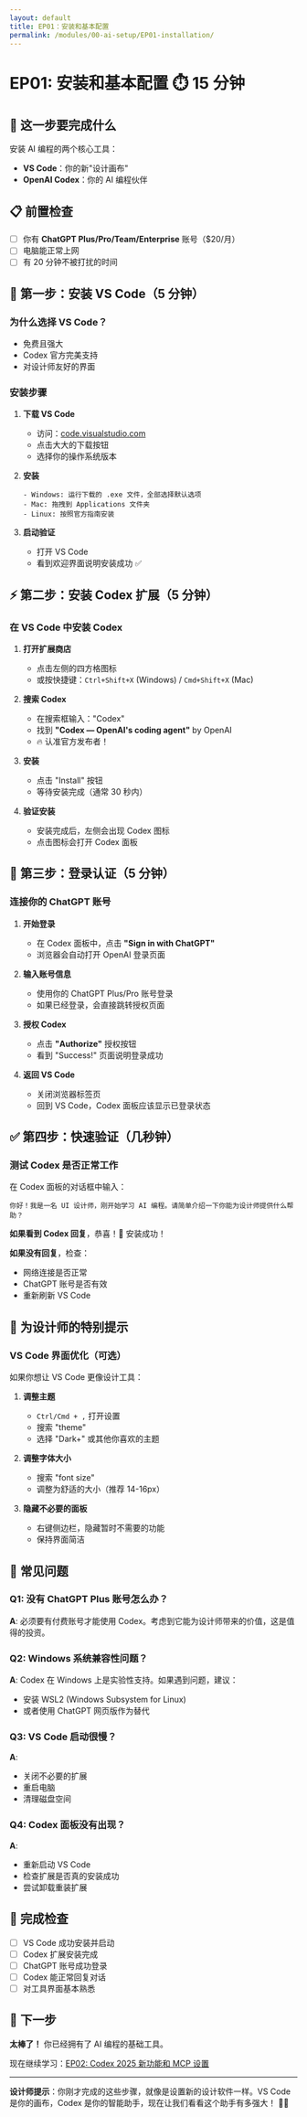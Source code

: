 ```yaml
---
layout: default
title: EP01：安装和基本配置
permalink: /modules/00-ai-setup/EP01-installation/
---
```


# EP01: 安装和基本配置 ⏱️ 15 分钟

## 🎯 这一步要完成什么

安装 AI 编程的两个核心工具：

- **VS Code**：你的新"设计画布"
- **OpenAI Codex**：你的 AI 编程伙伴

## 📋 前置检查

- [ ] 你有 **ChatGPT Plus/Pro/Team/Enterprise** 账号（$20/月）
- [ ] 电脑能正常上网
- [ ] 有 20 分钟不被打扰的时间

## 🚀 第一步：安装 VS Code（5 分钟）

### 为什么选择 VS Code？

- 免费且强大
- Codex 官方完美支持
- 对设计师友好的界面

### 安装步骤

1. **下载 VS Code**

   - 访问：[code.visualstudio.com](https://code.visualstudio.com/)
   - 点击大大的下载按钮
   - 选择你的操作系统版本

2. **安装**

   ```
   - Windows: 运行下载的 .exe 文件，全部选择默认选项
   - Mac: 拖拽到 Applications 文件夹
   - Linux: 按照官方指南安装
   ```

3. **启动验证**
   - 打开 VS Code
   - 看到欢迎界面说明安装成功 ✅

## ⚡ 第二步：安装 Codex 扩展（5 分钟）

### 在 VS Code 中安装 Codex

1. **打开扩展商店**

   - 点击左侧的四方格图标
   - 或按快捷键：`Ctrl+Shift+X` (Windows) / `Cmd+Shift+X` (Mac)

2. **搜索 Codex**

   - 在搜索框输入："Codex"
   - 找到 **"Codex — OpenAI's coding agent"** by OpenAI
   - 🔥 认准官方发布者！

3. **安装**

   - 点击 "Install" 按钮
   - 等待安装完成（通常 30 秒内）

4. **验证安装**
   - 安装完成后，左侧会出现 Codex 图标
   - 点击图标会打开 Codex 面板

## 🔐 第三步：登录认证（5 分钟）

### 连接你的 ChatGPT 账号

1. **开始登录**

   - 在 Codex 面板中，点击 **"Sign in with ChatGPT"**
   - 浏览器会自动打开 OpenAI 登录页面

2. **输入账号信息**

   - 使用你的 ChatGPT Plus/Pro 账号登录
   - 如果已经登录，会直接跳转授权页面

3. **授权 Codex**

   - 点击 **"Authorize"** 授权按钮
   - 看到 "Success!" 页面说明登录成功

4. **返回 VS Code**
   - 关闭浏览器标签页
   - 回到 VS Code，Codex 面板应该显示已登录状态

## ✅ 第四步：快速验证（几秒钟）

### 测试 Codex 是否正常工作

在 Codex 面板的对话框中输入：

```
你好！我是一名 UI 设计师，刚开始学习 AI 编程。请简单介绍一下你能为设计师提供什么帮助？
```

**如果看到 Codex 回复**，恭喜！🎉 安装成功！

**如果没有回复**，检查：

- 网络连接是否正常
- ChatGPT 账号是否有效
- 重新刷新 VS Code

## 🎨 为设计师的特别提示

### VS Code 界面优化（可选）

如果你想让 VS Code 更像设计工具：

1. **调整主题**

   - `Ctrl/Cmd + ,` 打开设置
   - 搜索 "theme"
   - 选择 "Dark+" 或其他你喜欢的主题

2. **调整字体大小**

   - 搜索 "font size"
   - 调整为舒适的大小（推荐 14-16px）

3. **隐藏不必要的面板**
   - 右键侧边栏，隐藏暂时不需要的功能
   - 保持界面简洁

## 🚨 常见问题

### Q1: 没有 ChatGPT Plus 账号怎么办？

**A**: 必须要有付费账号才能使用 Codex。考虑到它能为设计师带来的价值，这是值得的投资。

### Q2: Windows 系统兼容性问题？

**A**: Codex 在 Windows 上是实验性支持。如果遇到问题，建议：

- 安装 WSL2 (Windows Subsystem for Linux)
- 或者使用 ChatGPT 网页版作为替代

### Q3: VS Code 启动很慢？

**A**:

- 关闭不必要的扩展
- 重启电脑
- 清理磁盘空间

### Q4: Codex 面板没有出现？

**A**:

- 重新启动 VS Code
- 检查扩展是否真的安装成功
- 尝试卸载重装扩展

## 🎯 完成检查

- [ ] VS Code 成功安装并启动
- [ ] Codex 扩展安装完成
- [ ] ChatGPT 账号成功登录
- [ ] Codex 能正常回复对话
- [ ] 对工具界面基本熟悉

## 🚀 下一步

**太棒了！** 你已经拥有了 AI 编程的基础工具。

现在继续学习：[EP02: Codex 2025 新功能和 MCP 设置](../EP02-codex-features/)

---

**设计师提示**：你刚才完成的这些步骤，就像是设置新的设计软件一样。VS Code 是你的画布，Codex 是你的智能助手，现在让我们看看这个助手有多强大！ 🎨✨
